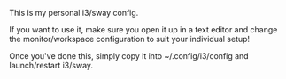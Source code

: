 This is my personal i3/sway config.

If you want to use it, make sure you open it up in a text editor and change the monitor/workspace configuration to suit your individual setup!

Once you've done this, simply copy it into ~/.config/i3/config and launch/restart i3/sway.
